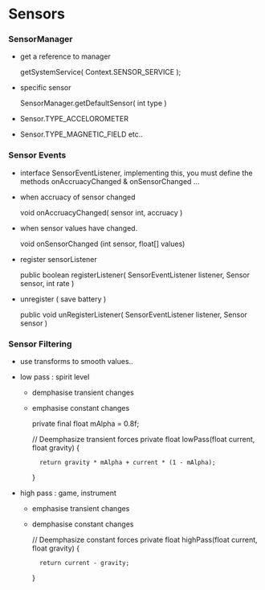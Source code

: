 Sensors
========================

### SensorManager

- get a reference to manager 

    getSystemService( Context.SENSOR_SERVICE );

- specific sensor 

    SensorManager.getDefaultSensor( int type )

- Sensor.TYPE_ACCELOROMETER
- Sensor.TYPE_MAGNETIC_FIELD etc..

### Sensor Events

- interface SensorEventListener, implementing this, you must define the methods onAccruacyChanged & onSensorChanged ...

- when accruacy of sensor changed 

    void onAccruacyChanged( sensor int, accruacy ) 

- when sensor values have changed. 

    void onSensorChanged (int sensor, float[] values)

- register sensorListener

    public boolean registerListener( SensorEventListener listener, Sensor sensor, int rate )

- unregister ( save battery )

    public void  unRegisterListener( SensorEventListener listener, Sensor sensor )

### Sensor Filtering

- use transforms to smooth values..

- low pass : spirit level 

    - demphasise transient changes
    - emphasise constant changes

        private final float mAlpha = 0.8f; 

        // Deemphasize transient forces
        private float lowPass(float current, float gravity) {

            return gravity * mAlpha + current * (1 - mAlpha);

        }   


- high pass : game, instrument 

    - emphasise transient changes
    - demphasise constant changes

        // Deemphasize constant forces
        private float highPass(float current, float gravity) {

            return current - gravity;

        }   


    


